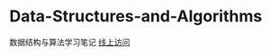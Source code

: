 # Data-Structures-and-Algorithms
数据结构与算法学习笔记
[线上访问](http://xiongyufeng.com/Data-Structures-and-Algorithms)
